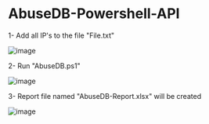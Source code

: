 # AbuseDB-Powershell-API

1- Add all IP's to the file "File.txt"

![image](https://user-images.githubusercontent.com/88821522/223502138-79a4f020-edfe-4c87-8f0b-71052ba9a515.png)

2- Run "AbuseDB.ps1"

![image](https://user-images.githubusercontent.com/88821522/223501909-ebb23bfa-25db-4475-957c-afa552f3e1ef.png)

3- Report file named "AbuseDB-Report.xlsx" will be created

![image](https://user-images.githubusercontent.com/88821522/223502041-afe7f6c4-4686-497e-8329-2b6600395e3f.png)
